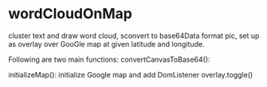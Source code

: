 # wordCloudOnMap
cluster text and draw word cloud,  sconvert to base64Data format pic, set up  as overlay over GooGle map at given latitude and longitude.

Following are two main functions:
convertCanvasToBase64():
  

initializeMap():
  initialize Google map and add DomListener overlay.toggle()
